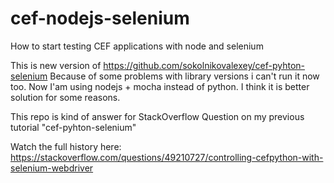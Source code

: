 # cef-nodejs-selenium
How to start testing CEF applications with node and selenium

This is new version of https://github.com/sokolnikovalexey/cef-pyhton-selenium
Because of some problems with library versions i can't run it now too.
Now I'am using nodejs + mocha instead of python. I think it is better solution for some reasons.

This repo is kind of answer for StackOverflow Question on my previous tutorial "cef-pyhton-selenium"

Watch the full history here:
https://stackoverflow.com/questions/49210727/controlling-cefpython-with-selenium-webdriver
